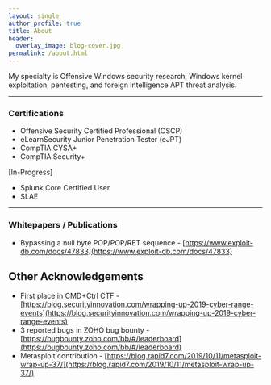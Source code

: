 ```yaml
---
layout: single
author_profile: true
title: About
header:
  overlay_image: blog-cover.jpg
permalink: /about.html
---
```


My specialty is Offensive Windows security research, Windows kernel exploitation, pentesting, and foreign intelligence APT threat analysis.

----

### Certifications

- Offensive Security Certified Professional (OSCP)
- eLearnSecurity Junior Penetration Tester (eJPT)
- CompTIA CYSA+
- CompTIA Security+

[In-Progress]

- Splunk Core Certified User
- SLAE

----

### Whitepapers / Publications


- Bypassing a null byte POP/POP/RET sequence - [https://www.exploit-db.com/docs/47833](https://www.exploit-db.com/docs/47833)


Other Acknowledgements
---

- First place in CMD+Ctrl CTF - [https://blog.securityinnovation.com/wrapping-up-2019-cyber-range-events](https://blog.securityinnovation.com/wrapping-up-2019-cyber-range-events)
- 3 reported bugs in ZOHO bug bounty - [https://bugbounty.zoho.com/bb/#/leaderboard](https://bugbounty.zoho.com/bb/#/leaderboard)
- Metasploit contribution - [https://blog.rapid7.com/2019/10/11/metasploit-wrap-up-37/](https://blog.rapid7.com/2019/10/11/metasploit-wrap-up-37/)
